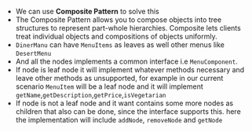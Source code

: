 * We can use **Composite Pattern** to solve this
* The Composite Pattern allows you to compose objects into tree structures to represent part-whole hierarchies. Composite lets clients treat individual objects and compositions of objects uniformly.
* `DinerManu` can have `MenuItems` as leaves as well other menus like `DesertMenu`
* And all the nodes implements a common interface i.e `MenuComponent`.
* If node is leaf node it will implement whatever methods necessary and leave other methods as unsupported, for example in our current scenario `MenuItem` will be a leaf node and it will implement  `getName`,`getDescription`,`getPrice`,`isVegetarian`
* If node is not a leaf node and it want contains some more nodes as children that also can be done, since the interface supports this. here the implementation will include `addNode`, `removeNode` and `getNode`